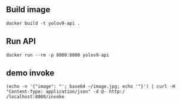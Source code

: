 
## Build image

```
docker build -t yolov9-api .
```

## Run API

```
docker run --rm -p 8000:8000 yolov9-api
```

## demo invoke
```
(echo -n '{"image": "'; base64 ~/image.jpg; echo '"}') | curl -H "Content-Type: application/json" -d @- http:/
/localhost:8080/invoke
```
